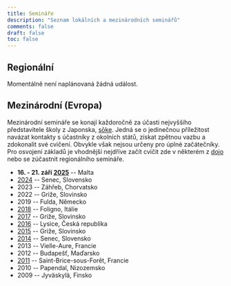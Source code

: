```yaml
---
title: Semináře
description: "Seznam lokálních a mezinárodních seminářů"
comments: false
draft: false
toc: false
---
```


## Regionální

Momentálně není naplánovaná žádná událost.

## Mezinárodní (Evropa)

Mezinárodní semináře se konají každoročně za účasti nejvyššího představitele školy z Japonska, [sōke](/skola/linie). Jedná se o jedinečnou příležitost navázat kontakty s účastníky z okolních států, získat zpětnou vazbu a zdokonalit své cvičení. Obvykle však nejsou určeny pro úplné začátečníky. Pro osvojení základů je vhodnější nejdříve začít cvičit zde v některém z [dojo](/cviceni/dojo) nebo se zúčastnit regionálního semináře.

- **16. - 21. září [2025](https://www.facebook.com/events/574763188658944/)** -- Malta
- [2024](https://www.facebook.com/events/693465119634940/) -- Senec, Slovensko
- 2023 -- Záhřeb, Chorvatsko
- 2022 -- Griže, Slovinsko
- 2019 -- Fulda, Německo
- [2018](https://www.facebook.com/events/1793347264303287/) -- Foligno, Itálie
- [2017](https://www.facebook.com/profile.php?id=100064836437322) -- Griže, Slovinsko
- [2016](https://www.facebook.com/events/419121351619000/) -- Lysice, Česká republika
- [2015](https://www.facebook.com/events/553364314799764/) -- Griže, Slovinsko
- [2014](https://www.facebook.com/profile.php?id=100070881294224) -- Senec, Slovensko
- 2013 -- Vielle-Aure, Francie
- 2012 -- Budapešť, Maďarsko
- [2011](https://www.facebook.com/groups/184899924870389) -- Saint-Brice-sous-Forêt, Francie
- 2010 -- Papendal, Nizozemsko
- 2009 -- Jyväskylä, Finsko
